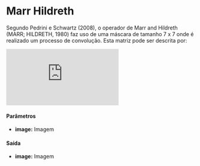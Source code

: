 # Marr Hildreth

Segundo Pedrini e Schwartz (2008), o operador de Marr and Hildreth (MARR;
HILDRETH, 1980) faz uso de uma máscara de tamanho 7 x 7 onde é realizado um processo de convolução. Esta matriz pode ser descrita por:

![equation](http://latex.codecogs.com/gif.latex?H%20%5Cbegin%7Bbmatrix%7D%200%20%26%200%20%26%20-1%20%26%20-1%20%26%20-1%20%26%200%20%26%200%20%5C%5C%200%20%26%20-2%20%26%20-3%20%26%20-3%20%26%20-3%20%26%20-2%20%26%200%20%5C%5C%20-1%20%26%20-3%20%26%205%20%26%205%20%26%205%20%26%20-3%20%26%20-1%20%5C%5C%20-1%20%26%20-3%20%26%205%20%26%2016%20%26%205%20%26%20-3%20%26%20-1%20%5C%5C%20-1%20%26%20-3%20%26%205%20%26%205%20%26%205%20%26%20-3%20%26%20-1%20%5C%5C%200%20%26%20-2%20%26%20-3%20%26%20-3%20%26%20-3%20%26%20-2%20%26%200%20%5C%5C%200%20%26%200%20%26%20-1%20%26%20-1%20%26%20-1%20%26%200%20%26%200%20%5C%5C%20%5Cend%7Bbmatrix%7D)  

#### Parâmetros
* __image:__ Imagem

#### Saída
* __image:__ Imagem
